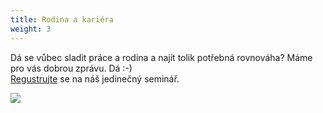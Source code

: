```yaml
---
title: Rodina a kariéra
weight: 3
---
```

Dá se vůbec sladit práce a rodina a najít tolik potřebná rovnováha? Máme pro vás dobrou zprávu. Dá :-)\
[Regustrujte](https://vigvam.webooker.eu/) se na náš jedinečný seminář.

![](/images/uploads/banery_vigvam-10-.jpg)